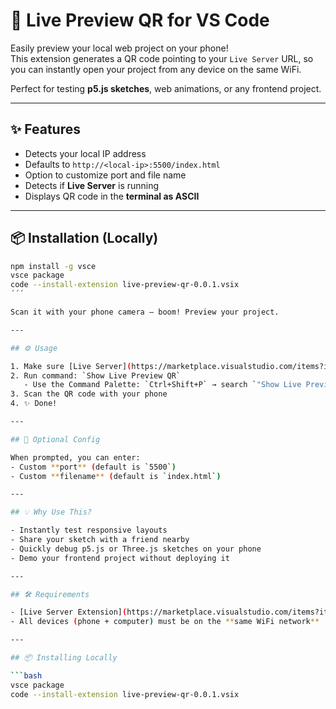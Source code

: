 # 📱 Live Preview QR for VS Code

Easily preview your local web project on your phone!  
This extension generates a QR code pointing to your `Live Server` URL, so you can instantly open your project from any device on the same WiFi.

Perfect for testing **p5.js sketches**, web animations, or any frontend project.

---

## ✨ Features

- Detects your local IP address
- Defaults to `http://<local-ip>:5500/index.html`
- Option to customize port and file name
- Detects if **Live Server** is running
- Displays QR code in the **terminal as ASCII**

---

## 📦 Installation (Locally)

```bash
npm install -g vsce
vsce package
code --install-extension live-preview-qr-0.0.1.vsix
´´´

Scan it with your phone camera – boom! Preview your project.

---

## ⚙️ Usage

1. Make sure [Live Server](https://marketplace.visualstudio.com/items?itemName=ritwickdey.LiveServer) is running
2. Run command: `Show Live Preview QR`
   - Use the Command Palette: `Ctrl+Shift+P` → search `"Show Live Preview QR"`
3. Scan the QR code with your phone
4. ✨ Done!

---

## 🧩 Optional Config

When prompted, you can enter:
- Custom **port** (default is `5500`)
- Custom **filename** (default is `index.html`)

---

## 💡 Why Use This?

- Instantly test responsive layouts
- Share your sketch with a friend nearby
- Quickly debug p5.js or Three.js sketches on your phone
- Demo your frontend project without deploying it

---

## 🛠 Requirements

- [Live Server Extension](https://marketplace.visualstudio.com/items?itemName=ritwickdey.LiveServer)
- All devices (phone + computer) must be on the **same WiFi network**

---

## 📦 Installing Locally

```bash
vsce package
code --install-extension live-preview-qr-0.0.1.vsix
